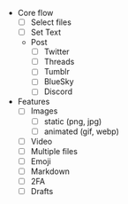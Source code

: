 
- Core flow
  - [ ] Select files
  - [ ] Set Text
  - Post
    - [ ] Twitter
    - [ ] Threads
    - [ ] Tumblr
    - [ ] BlueSky
    - [ ] Discord
- Features
    - [ ] Images
        - [ ] static (png, jpg)
        - [ ] animated (gif, webp)
    - [ ] Video
    - [ ] Multiple files
    - [ ] Emoji
    - [ ] Markdown
    - [ ] 2FA
    - [ ] Drafts